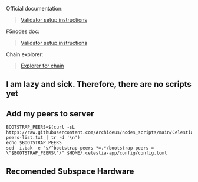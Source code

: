 Official documentation:
> [Validator setup instructions](https://docs.celestia.org/nodes/validator-node)

F5nodes doc:
> [Validator setup instructions](https://notion.f5nodes.com/Validator-Node-Full-Node-a68e9aaec70c4ce2883768a1591068b6)

Chain explorer:
> [Explorer for chain](https://testnet.mintscan.io/celestia-testnet/validators)

## I am lazy and sick. Therefore, there are no scripts yet

## Add my peers to server
```
BOOTSTRAP_PEERS=$(curl -sL https://raw.githubusercontent.com/Archideus/nodes_scripts/main/Celestia/my-peers-list.txt | tr -d '\n')
echo $BOOTSTRAP_PEERS
sed -i.bak -e "s/^bootstrap-peers *=.*/bootstrap-peers = \"$BOOTSTRAP_PEERS\"/" $HOME/.celestia-app/config/config.toml

```

## Recomended Subspace Hardware



